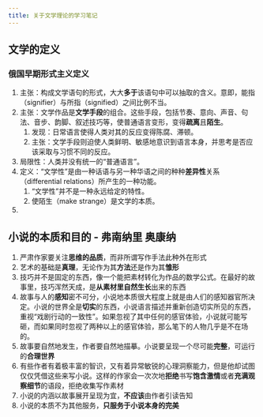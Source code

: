 ```yaml
---
title: 关于文学理论的学习笔记
---
```




## 文学的定义

### 俄国早期形式主义定义

1. 主张：构成文学语句的形式，大大**多于**该语句中可以抽取的含义。意即，能指（signifier）与所指（signified）之间比例不当。
2. 主张：文学作品是**文学手段**的组合。这些手段，包括节奏、意向、声音、句法、音步、韵脚、叙述技巧等，使普通语言变形，变得**疏离**且**陌生**。
   1. 发现：日常语言使得人类对其的反应变得陈腐、滞顿。
   2. 主张：文学手段则迫使人类鲜明、敏感地意识到语言本身，并思考是否应该采取与习惯不同的反应。
3. 局限性：人类并没有统一的“普通语言”。
4. 定义：“文学性”是由一种话语与另一种华语之间的种种**差异性**关系（differential relations）所产生的一种功能。
   1. “文学性”并不是一种永远给定的特性。
   2. 使陌生（make strange）是文学的本质。                                                                                                                    
5. 

## 小说的本质和目的 - 弗南纳里 奥康纳

1. 严肃作家要关注**思维的品质**，而非所谓写作手法此种外在形式
2. 艺术的基础是**真理**，无论作为其**方法**还是作为其**雏形**
3. 技巧并不是固定的东西，像一个能把素材转化为作品的数学公式。在最好的故事里，技巧浑然天成，是**从素材里自然生长**出来的东西
4. 故事与人的**感知**密不可分，小说地本质很大程度上就是由人们的感知器官所决定。小说的世界全是**切实**的东西，小说语言描述并重新创造切实所见的东西，重视“戏剧行动的一致性”。如果忽视了其中任何的感官体验，小说就可能写砸，而如果同时忽视了两种以上的感官体验，那么笔下的人物几乎是不在场的。
5. 故事要自然地发生，作者要自然地描摹。小说要呈现一个尽可能**完整**，可运行的**合理世界**
6. 有些作者有着极丰富的智识，又有着异常敏锐的心理洞察能力，但是他却试图仅仅凭借这些来写小说。这样的作家会一次次地**拒绝**书写**饱含激情**或者**充满观察细节**的语段，拒绝收集写作素材
7. 小说的内涵以故事展开呈现为宜，**不应该**由作者引读告知
8. 小说的本质不为其他服务，**只服务于小说本身的完美**
